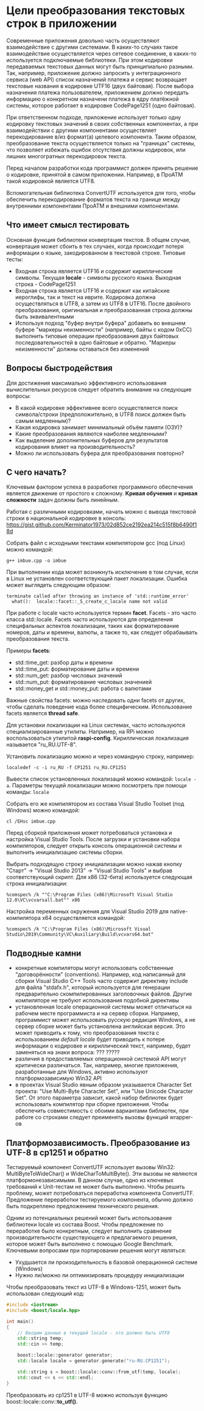 # Цели преобразования текстовых строк в приложении

Современные приложения довольно часть осуществляют взаимодействие с другими системами. В каких-то случаях такое взаимодействие осуществляется через сетевое соединение, в каких-то используется подключаемые библиотеки. При этом кодировки передаваемых текстовых данных могут быть принципиально разными. Так, например, приложение должно запросить у интеграционного сервиса (web API) список назначений платежа и сервис возвращает текстовые названия в кодировке UTF16 (двух байтовая). После выбора назначения платежа пользователем, приложением должно передать информацию о конкретном назначени платежа в ядру платёжной системы, которое работает в кодировке CodePage1251 (одно байтовая).

При ответственном подходе, приложение использует только одну кодировку текстовых значений в своих собственных компонентах, а при взаимодействии с другими компонентами осуществляет перекодирование в/из формат(а) целевого компонента. Таким образом, преобразование текста осуществляется только на "границах" системы, что позволяет избежать ошибок отсутствия должны кодировок, или лишних многогратных перекодировок текста.

Перед началом разработки кода программист должен принять решение о кодировке, принятой в самом приложении. Например, в ПроАТМ такой кодировкой является UTF8.

Вспомогательная библиотека ConvertUTF используется для того, чтобы обеспечить перекодирование форматов текста на границе между внутренними компонентами ПроАТМ и внешними компонентами.

## Что имеет смысл тестировать

Основная функция библиотеки конвертация текстов. В общем случае, конвертация может сбоить в тех случаех, когда происходит потеря информации о языке, закодированном в текстовой строке. Типовые тесты:

- Входная строка является UTF16 и содержит кириллические символы. Текущая **locale** - символы русского языка. Выходная строка - CodePage1251
- Входная строка является UTF16 и содержит как китайские иероглифы, так и текст на иврите. Кодировка должна осуществляться в UTF8, а затем из UTF8 в UTF16. После двойного преобразования, оригинальная и преобразованная строка должны быть эквивалентными
- Используя подход "буфер внутри буфера" добавить во внешнем буфере "маркеры неизменности" (например, байты с кодом 0xCC) выполнить типовые операции преобразования двух байтовых последовательностей в одно байтовые и обратно. "Маркеры неизменности" должны оставаться без изменений

## Вопросы быстродействия

Для достижения максимально эффективного использования вычислительных ресурсов следует обратить внимание на следующие вопросы:

- В какой кодировке эффективнее всего осуществляется поиск символа/строки (предположительно, в UTF8 поиск должен быть самым медленным)?
- Какая кодировка занимает минимальный объём памяти (ОЗУ)?
- Какие преобразования являются наиболее медленными?
- Как выделение дополнительных буферов для результатов кодирования влияет на производительность?
- Можно ли использовать буфера для преобразования повторно?

## С чего начать?

Ключевым фактором успеха в разработке программного обеспечения является движение от простого к сложному. **Кривая обучения** и **кривая сложности** задач должны быть линейным.

Работая с различными кодировками, начать можно с вывода текстовой строки в национальной кодировке в консоль: https://gist.github.com/Kerminator1973/02d852ce2192ea214c515f8b6490f18d

Собрать файл с исходными текстами компилятором gcc (под Linux) можно командой:

```
g++ imbue.cpp -o imbue
```

При выполнении кода может возникнуть исключение в том случае, если в Linux не установлен соответствующий пакет локализации. Ошибка может выглядеть следующим образом:

```
terminate called after throwing an instance of 'std::runtime_error'
  what():  locale::facet::_S_create_c_locale name not valid
```

При работе с locale часто используется термин **facet**. Facets - это часто класса std::locale. Facets часто используются для определения специфальных аспектов локализации, таких как форматирование номеров, даты и времени, валюты, а также то, как следует обрабаывать преобразования текста.

Примеры **facets**:

- std::time_get: разбор даты и времени
- std::time_put: форматирование даты и времени
- std::num_get: разбор числовых значений
- std::num_put: форматирование числовых значенией
- std::money_get и std::money_put: работа с валютами

Важные свойства facets: можно наследовать одни facets от других, чтобы сделать поведение кода более специфическим. Использование facets является **thread safe**.

Для установки локализации на Linux системах, часто используются специализированные утилиты. Например, на RPi можно воспользоваться утилитой **raspi-config**. Кириллическая локализация называется "ru_RU.UTF-8".

Установить локализацию можно и через командную строку, например:

```shell
localedef -c -i ru_RU -f CP1251 ru_RU.CP1251
```

Вывести список установленных локализаций можно командой: `locale -a`. Параметры текущей локализации можно посмотреть при помощи команды: `locale`

Собрать его же компилятором из состава Visual Studio Toolset (под Windows) можно командой:

```shell
cl /EHsc imbue.cpp
```

Перед сборкой приложения может потребоваться установка и настройка Visual Studio Tools. После загрузки и установки набора компиляторов, следует открыть консоль операционной системы и выполнить инициализацию системы сборки. 

Выбрать подходящую строку инициализации можно нажав кнопку "Старт" -> "Visual Studio 2013" -> "Visual Studio Tools" и выбрав соответствующий скрипт. Для x86 (32-бита) используется следующая строка инициализации:

```shell
%comspec% /k ""C:\Program Files (x86)\Microsoft Visual Studio 12.0\VC\vcvarsall.bat"" x86
```

Настройка переменных окружения для Visual Studio 2019 для native-компилятора x64 осуществляется командой:

```shell
%comspec% /k "C:\Program Files (x86)\Microsoft Visual Studio\2019\Community\VC\Auxiliary\Build\vcvars64.bat"
```

## Подводные камни

- конкретные компиляторы могут использовать собственные "договорённости" (conventions). Например, код написанный для сборки Visual Studio C++ Tools часто содержит директиву include для файла "stdafx.h", который используется для генерации предварительно скомпилированных заголовочных файлов. Другие компиляторе не требуют использования подобной директивы
- установленная locale операционной системы может отличаться на рабочем месте программиста и на сервер сборки. Например, программист может использовать русскую редакция Windows, а не сервер сборке может быть установлена английская версия. Это может приводить к тому, что преобразования текста с использованием _default locale_ будет приводить к потере информации о кодировке и кириллический текст, например, будет заменяться на знаки вопроса: ??? ?????
- различия в предоставляемых операционной системой API могут критически различаться. Так, например, многие приложения, разработанные для Windows, активно используют платформозависимую Win32 API
- в проектах Visual Studio явным образом указывается Character Set проекта: "Use Multi-Byte Character Set", или "Use Unicode Character Set". От этого параметра зависит, какой набор библиотек будет использовать компилятор при сборке приложения. Чтобы обеспечить совместимость с обоими вариантами библиотек, при работе со строками следует преименять вызовы функций wrapper-ов

## Платформозависимость. Преобразование из UTF-8 в cp1251 и обратно

Тестируемый компонент ConvertUTF использует вызовы Win32: MultiByteToWideChar() и WideCharToMultiByte(). Эти вызовы не являются платформонезависимыми. В данном случае, одно из ключевых требований к Unit-тестам не может быть выполнено. Чтобы решить проблему, может потребоваться переработка компонента ConvertUTF. Предложение переработки тестируемого компонента, обычно должно быть подкреплено предложением технического решения.

Одним из потенциальных решений может быть использование библиотеки locale из состава Boost. Чтобы предложение по переработке было конкретным, следует выполнить сравнение производительности существующего и предлагаемого решения, которое может быть выполнено с помощью Google Benchmark. Ключевыми вопросами при портировании решения могут являться:

- Ухудшается ли произодительность в базовой операционной системе (Windows)
- Нужно ли/можно ли оптимизировать процедуру инициализации

Чтобы преобразовать текст из UTF-8 в Windows-1251, может быть использован следующий код:

```cpp
#include <iostream>
#include <boost/locale.hpp>

int main()
{
    // Вводим данные в текущей locale - это должно быть UTF8
    std::string temp;
    std::cin >> temp;

    boost::locale::generator generator;
    std::locale locale = generator.generate("ru-RU.CP1251");

    std::string s = boost::locale::conv::from_utf(temp, locale);
    std::cout << s << std::endl;
}
```

Преобразовать из cp1251 в UTF-8 можно используя функцию boost::locale::conv::**to_utf()**.
